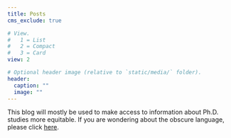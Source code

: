 ```yaml
---
title: Posts
cms_exclude: true

# View.
#   1 = List
#   2 = Compact
#   3 = Card
view: 2

# Optional header image (relative to `static/media/` folder).
header:
  caption: ""
  image: ""
---
```

This blog will mostly be used to make access to information about Ph.D. studies more equitable. If you are wondering about the obscure language, please click [here](https://filipobradovic.com/post/why-the-strange-language/).
